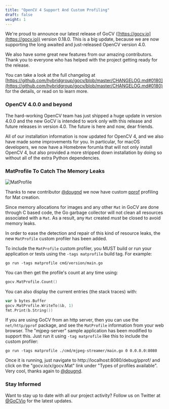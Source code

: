```yaml
---
title: "OpenCV 4 Support And Custom Profiling"
draft: false
weight: 1
---
```


We're proud to announce our latest release of GoCV ([https://gocv.io](https://gocv.io)) version 0.18.0. This is a big update, because we are now supporting the long awaited and just-released OpenCV version 4.0.

We also have some great new features from our amazing contributors. Thank you to everyone who has helped with the project getting ready for the release.

You can take a look at the full changelog at [https://github.com/hybridgroup/gocv/blob/master/CHANGELOG.md#0180](https://github.com/hybridgroup/gocv/blob/master/CHANGELOG.md#0180) for the details, or read on to learn more.

### OpenCV 4.0.0 and beyond

The hard-working OpenCV team has just shipped a huge update in version 4.0.0 and the new GoCV is intended to work only with this release and future releases in version 4.0. The future is here and now, dear friends.

All of our installation information is now updated for OpenCV 4, and we also have made some improvements for you. In particular, for macOS developers, we now have a Homebrew forumla that will not only install OpenCV 4, but also provided a more stripped down installation by doing so without all of the extra Python dependencies.

### MatProfile To Catch The Memory Leaks

![MatProfile](../images/gocv-profile-example.png)

Thanks to new contributor [@dougnd](https://github.com/dougnd) we now have custom [pprof](https://golang.org/pkg/runtime/pprof/) profiling for Mat creation.

Since memory allocations for images and any other `Mat` in GoCV are done through C based code, the Go garbage collector will not clean all resources associated with a `Mat`. As a result, any `Mat` created *must* be closed to avoid memory leaks.

In order to ease the detection and repair of this kind of resource leaks, the new `MatProfile` custom profiler has been added.

To include the `MatProfile` custom profiler, you MUST build or run your application or tests using the `-tags matprofile` build tag. For example:

	go run -tags matprofile cmd/version/main.go

You can then get the profile's count at any time using:

```go
gocv.MatProfile.Count()
```

You can also display the current entries (the stack traces) with:

```go
var b bytes.Buffer
gocv.MatProfile.WriteTo(&b, 1)
fmt.Print(b.String())
```

If you are using GoCV from an http server, then you can use the `net/http/pprof` package, and see the `MatProfile` information from your web browser. The "mjpeg-server" sample application has been modified to support this. Just run it using `-tag matprofile` like this to include the custom profiler:

    go run -tags matprofile ./cmd/mjpeg-streamer/main.go 0 0.0.0.0:8080

Once it is running, just navigate to http://localhost:8080/debug/pprof/ and click on the "gocv.io/x/gocv.Mat" link under "Types of profiles available". Very cool, thanks again to [@dougnd](https://github.com/dougnd).

### Stay Informed

Want to stay up to date with all our project activity? Follow us on Twitter at [@GoCVio](https://twitter.com/GoCVio) for the latest updates.
